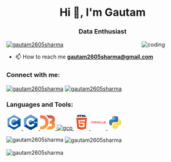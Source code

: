 <h1 align="center">Hi 👋, I'm Gautam</h1>
<h3 align="center">Data Enthusiast</h3>
<img align="right" alt="coding" width="150" src="https://cdn.dribbble.com/users/1299339/screenshots/2972130/hello_world.gif">
<p align="left"> <a href="https://github.com/ryo-ma/github-profile-trophy"><img src="https://github-profile-trophy.vercel.app/?username=gautam2605sharma" alt="gautam2605sharma" /></a> </p>

- 📫 How to reach me **gautam2605sharma@gmail.com**

<h3 align="left">Connect with me:</h3>
<p align="left">
<a href="https://twitter.com/gautam2605sharma" target="blank"><img align="center" src="https://raw.githubusercontent.com/rahuldkjain/github-profile-readme-generator/master/src/images/icons/Social/twitter.svg" alt="gautam2605sharma" height="30" width="40" /></a>
<a href="https://linkedin.com/in/gautam2605sharma" target="blank"><img align="center" src="https://raw.githubusercontent.com/rahuldkjain/github-profile-readme-generator/master/src/images/icons/Social/linked-in-alt.svg" alt="gautam2605sharma" height="30" width="40" /></a>
</p>

<h3 align="left">Languages and Tools:</h3>
<p align="left"> <a href="https://www.cprogramming.com/" target="_blank" rel="noreferrer"> <img src="https://raw.githubusercontent.com/devicons/devicon/master/icons/c/c-original.svg" alt="c" width="40" height="40"/> </a> <a href="https://www.w3schools.com/cpp/" target="_blank" rel="noreferrer"> <img src="https://raw.githubusercontent.com/devicons/devicon/master/icons/cplusplus/cplusplus-original.svg" alt="cplusplus" width="40" height="40"/> </a> <a href="https://d3js.org/" target="_blank" rel="noreferrer"> <img src="https://raw.githubusercontent.com/devicons/devicon/master/icons/d3js/d3js-original.svg" alt="d3js" width="40" height="40"/> </a> <a href="https://cloud.google.com" target="_blank" rel="noreferrer"> <img src="https://www.vectorlogo.zone/logos/google_cloud/google_cloud-icon.svg" alt="gcp" width="40" height="40"/> </a> <a href="https://www.w3.org/html/" target="_blank" rel="noreferrer"> <img src="https://raw.githubusercontent.com/devicons/devicon/master/icons/html5/html5-original-wordmark.svg" alt="html5" width="40" height="40"/> </a> <a href="https://www.oracle.com/" target="_blank" rel="noreferrer"> <img src="https://raw.githubusercontent.com/devicons/devicon/master/icons/oracle/oracle-original.svg" alt="oracle" width="40" height="40"/> </a> <a href="https://www.python.org" target="_blank" rel="noreferrer"> <img src="https://raw.githubusercontent.com/devicons/devicon/master/icons/python/python-original.svg" alt="python" width="40" height="40"/> </a> </p>

<p><img align="left" src="https://github-readme-stats.vercel.app/api/top-langs?username=gautam2605sharma&show_icons=true&locale=en&layout=compact" alt="gautam2605sharma" /></p>

<p>&nbsp;<img align="center" src="https://github-readme-stats.vercel.app/api?username=gautam2605sharma&show_icons=true&locale=en" alt="gautam2605sharma" /></p>

<p><img align="center" src="https://github-readme-streak-stats.herokuapp.com/?user=gautam2605sharma&" alt="gautam2605sharma" /></p>









